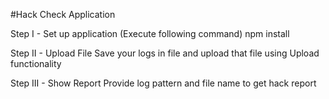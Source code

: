 #Hack Check Application

Step I - Set up application (Execute following command)
npm install

Step II - Upload File
Save your logs in file and upload that file using Upload functionality

Step III - Show Report
Provide log pattern and file name to get hack report